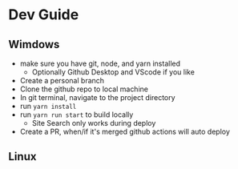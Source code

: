 # Dev Guide

## Wimdows
- make sure you have git, node, and yarn installed
    - Optionally Github Desktop and VScode if you like
- Create a personal branch
- Clone the github repo to local machine
- In git terminal, navigate to the project directory
- run `yarn install`
- run `yarn run start` to build locally
    - Site Search only works during deploy
- Create a PR, when/if it's merged github actions will auto deploy

## Linux
